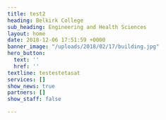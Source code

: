 ```yaml
---
title: test2
heading: Belkirk College
sub_heading: Engineering and Health Sciences
layout: home
date: 2018-12-06 17:51:59 +0000
banner_image: "/uploads/2018/02/17/building.jpg"
hero_button:
  text: ''
  href: ''
textline: testestetasat
services: []
show_news: true
partners: []
show_staff: false

---
```

